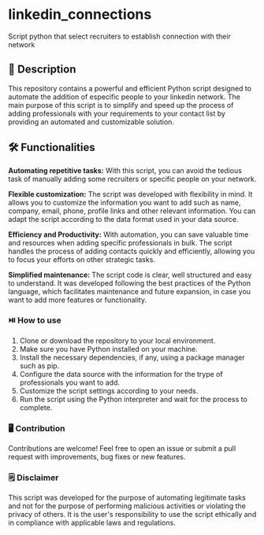 # linkedin_connections
Script python that select recruiters to establish connection with their network

## 📖 Description
This repository contains a powerful and efficient Python script designed to automate the addition of especific people to your linkedin network. The main purpose of this script is to simplify and speed up the process of adding professionals with your requirements to your contact list by providing an automated and customizable solution.

## 🛠️ Functionalities
**Automating repetitive tasks:** With this script, you can avoid the tedious task of manually adding some recruiters or specific people on your network.

**Flexible customization:** The script was developed with flexibility in mind. It allows you to customize the information you want to add such as name, company, email, phone, profile links and other relevant information. You can adapt the script according to the data format used in your data source.

**Efficiency and Productivity:** With automation, you can save valuable time and resources when adding specific professionals in bulk. The script handles the process of adding contacts quickly and efficiently, allowing you to focus your efforts on other strategic tasks.

**Simplified maintenance:** The script code is clear, well structured and easy to understand. It was developed following the best practices of the Python language, which facilitates maintenance and future expansion, in case you want to add more features or functionality.


### ⏯️ How to use
1. Clone or download the repository to your local environment.
2. Make sure you have Python installed on your machine.
3. Install the necessary dependencies, if any, using a package manager such as pip.
4. Configure the data source with the information for the trype of professionals you want to add.
5. Customize the script settings according to your needs.
6. Run the script using the Python interpreter and wait for the process to complete.

### 🖥️ Contribution
Contributions are welcome! Feel free to open an issue or submit a pull request with improvements, bug fixes or new features.

### 🗒️ Disclaimer
This script was developed for the purpose of automating legitimate tasks and not for the purpose of performing malicious activities or violating the privacy of others. It is the user's responsibility to use the script ethically and in compliance with applicable laws and regulations.
